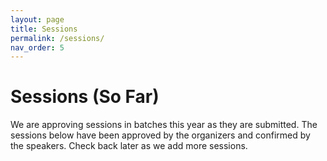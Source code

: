```yaml
---
layout: page
title: Sessions
permalink: /sessions/
nav_order: 5
---
```


# Sessions (So Far)

<p />

We are approving sessions in batches this year as they are submitted.
The sessions below have been approved by the organizers and confirmed by the speakers.
Check back later as we add more sessions.

<script type="text/javascript"
  src="https://sessionize.com/api/v2/ht1oni9m/view/Sessions" />
